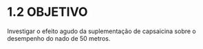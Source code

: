
# 1.2 OBJETIVO 

Investigar o efeito agudo da suplementação de capsaicina sobre o desempenho do nado de 50 metros.

